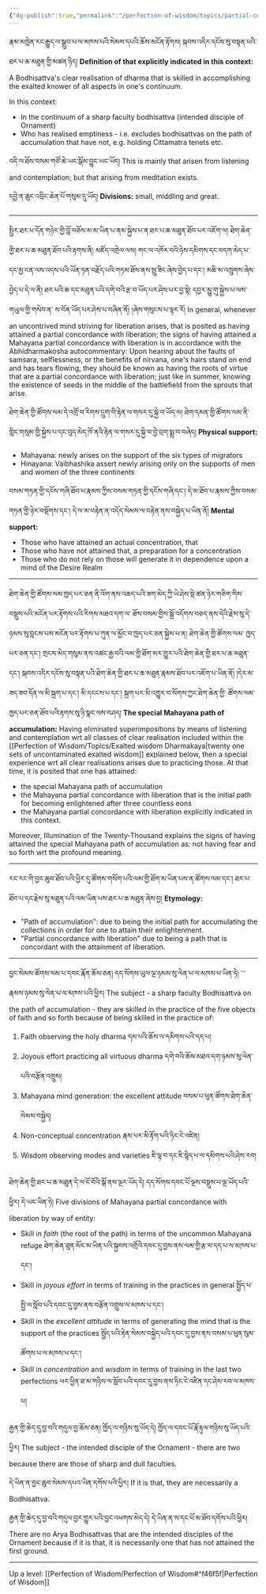 ```yaml
---
{"dg-publish":true,"permalink":"/perfection-of-wisdom/topics/partial-concordance-with-liberation-supported-upon-the-continuum/"}
---
```


རྣམ་མཁྱེན་རང་རྒྱུད་ལ་སྒྲུབ་པ་ལ་མཁས་པའི་སེམས་དཔའི་ཆོས་མངོན་རྟོགས། སྐབས་འདིར་དངོས་སུ་བསྟན་པའི་ཐར་པ་ཆ་མཐུན་གྱི་མཚན་ཉིད།
**Definition of that explicitly indicated in this context:** A Bodhisattva's clear realisation of dharma that is skilled in accomplishing the exalted knower of all aspects in one's continuum.

In this context: 
- In the continuum of a sharp faculty bodhisattva (intended disciple of Ornament)
- Who has realised emptiness - i.e. excludes bodhisattvas on the path of accumulation that have not, e.g. holding Cittamatra tenets etc.

འདི་ལ་ཐོས་བསམ་གཙོ་ཆེ་ཡང་སྒོམ་བྱུང་ཡང་ཡོད།
This is mainly that arisen from listening and contemplation; but that arising from meditation exists.

དབྱེ་ན་ཆུང་འབྲིང་ཆེན་པོ་གསུམ་དུ་ཡོད།
**Divisions:** small, middling and great. 

---
སྤྱིར་ཐར་པ་དོན་གཉེར་གྱི་བློ་བཅོས་མ་མ་ཡིན་པ་ནམ་སྐྱེས་པ་ན་ཐར་པ་ཆ་མཐུན་ཐོབ་པར་འཇོག་ལ། ཐེག་ཆེན་གྱི་ཐར་པ་ཆ་མཐུན་ཐོབ་པའི་རྟགས་ནི། མཛོད་འགྲེལ་ལས།
གང་ལ་འཁོར་བའི་ཉེས་དམིགས་དང་བདག་མེད་པ་དང་མྱ་ངན་ལས་འདས་པའི་ཡོན་ཏན་བརྗོད་པའི་གཏམ་ཐོས་ནས་སྤུ་ཟིང་ཞེས་བྱེད་པ་དང༌། 
མཆི་མ་འཁྲུགས་ཞེས་བྱེད་པ་དེ་ལ་ནི། ཐར་པའི་ཆ་དང་མཐུན་པའི་དགེ་བའི་རྩ་བ་ཡོད་པར་ཤེས་པར་བྱ་སྟེ། དབྱར་མྱུ་གུ་སྐྱེས་པ་ལས་གཡུལ་གྱི་གསེབ་ན་
ས་བོན་ཡོད་པར་ཤེས་པ་བཞིན་ནོ། །ཞེས་གསུངས་པ་ལྟར་རོ།
In general, whenever an uncontrived mind striving for liberation arises, that is posited as having attained a partial concordance with liberation; the signs of having attained a Mahayana partial concordance with liberation is in accordance with the Abhidharmakosha autocommentary:
Upon hearing about the faults of samsara, selflessness, or the benefits of nirvana, one's hairs stand on end and has tears flowing, they should be known as having the roots of virtue that are a partial concordance with liberation; just like in summer, knowing the existence of seeds in the middle of the battlefield from the sprouts that arise.

ཐེག་ཆེན་གྱི་ཚོགས་ལམ་དེ་འགྲོ་བ་རིགས་དྲུག་གི་རྟེན་ལ་གསར་དུ་སྐྱེ་བ་ཡོད་ལ། 
ཐེག་དམན་གྱི་ཚོགས་ལམ་ནི་གླིང་གསུམ་གྱི་སྐྱེས་པ་དང་བུད་མེད་ཁོ་ནའི་རྟེན་ལ་གསར་དུ་སྐྱེ་བ་བྱེ་བྲག་སྨྲ་བ་བཞེད།
**Physical support:**
- Mahayana: newly arises on the support of the six types of migrators
- Hinayana: Vaibhashika assert newly arising only on the supports of men and women of the three continents

བསམ་གཏན་གྱི་དངོས་གཞི་ཐོབ་པ་རྣམས་ཀྱིས་བསམ་གཏན་གྱི་དངོས་གཞི་དང༌། དེ་མ་ཐོབ་པ་རྣམས་ཀྱིས་བསམ་གཏན་གྱི་ཉེར་བསྡོགས་དང༌།
དེ་ལ་མ་བརྟེན་ན་འདོད་སེམས་ལ་བརྟེན་ནས་བསྐྱེད་པ་ཡིན་ནོ།
**Mental support:**
- Those who have attained an actual concentration, that
- Those who have not attained that, a preparation for a concentration
- Those who do not rely on those will generate it in dependence upon a mind of the Desire Realm

---
ཐེག་ཆེན་གྱི་ཚོགས་ལམ་ཁྱད་པར་ཅན་ནི་འོག་ནས་འཆད་པའི་ཟག་མེད་ཀྱི་ཡེ་ཤེས་སྡེ་ཚན་ཉེར་གཅིག་གིས་བསྡུས་པའི་མངོན་པར་རྟོགས་པའི་རིགས་མཐའ་དག་ལ་
ཐོས་བསམ་གྱིས་སྒྲོ་འདོགས་བཅད་ནས་དེའི་རྗེས་སུ་དེ་ཉམས་སུ་བླངས་པས་མངོན་པར་རྟོགས་པ་ཀུན་ལ་མྱོང་བ་ཁྱད་པར་ཅན་སྐྱེས་པ་ན། ཐེག་ཆེན་གྱི་ཚོགས་ལམ་
ཁྱད་པར་ཅན་དང་། གྲངས་མེད་གསུམ་ནས་འཚང་རྒྱ་བའི་ལམ་གྱི་ཐོག་མར་གྱུར་པའི་ཐེག་ཆེན་གྱི་ཐར་པ་ཆ་མཐུན་དང༌། སྐབས་འདིར་དངོས་སུ་བསྟན་པའི་ཐེག་ཆེན་གྱི་ཐར་པ་ཆ་མཐུན་རྣམས་ཐོབ་པར་འཇོག་པ་ཡིན་ནོ། །དེར་མ་ཟད་ཟབ་དོན་ལ་མི་སྐྲག་པ་དང༌། མི་དངངས་པ་དང༌། སྐྲག་པར་མི་འགྱུར་བ་སོགས་ཀྱང་ཐེག་ཆེན་གྱི་
ཚོགས་ལམ་ཁྱད་པར་ཅན་ཐོབ་པའི་རྟགས་སུ་ཉི་སྣང་ལས་བཤད།
**The special Mahayana path of accumulation:**
Having eliminated superimpositions by means of listening and contemplation wrt all classes of clear realisation included within the [[Perfection of Wisdom/Topics/Exalted wisdom Dharmakaya\|twenty one sets of uncontaminated exalted wisdom]] explained below, then a special experience wrt all clear realisations arises due to practicing those. At that time, it is posited that one has attained:
- the special Mahayana path of accumulation
- the Mahayana partial concordance with liberation that is the initial path for becoming enlightened after three countless eons
- the Mahayana partial concordance with liberation explicitly indicated in this context.

Moreover, Illumination of the Twenty-Thousand explains the signs of having attained the special Mahayana path of accumulation as: not having fear and so forth wrt the profound meaning.

---
རང་རང་གི་བྱང་ཆུབ་ཐོབ་པའི་ཕྱིར་དུ་ཚོགས་གསོག་པའི་ལམ་གྱི་ཐོག་མ་ཡིན་པས་ན་ཚོགས་ལམ་དང༌། 
ཐར་པ་ཐོབ་པ་དང་རྗེས་སུ་མཐུན་པའི་ལམ་ཡིན་པས་ཐར་པ་ཆ་མཐུན་ཞེས་བྱ།
**Etymology:**
- "Path of accumulation": due to being the initial path for accumulating the collections in order for one to attain their enlightenment.
- "Partial concordance with liberation" due to being a path that is concordant with the attainment of liberation.

---
བྱང་སེམས་ཚོགས་ལམ་པ་དབང་རྣོན་ཆོས་ཅན། དད་སོགས་ཡུལ་ལྔ་ཉམས་སུ་ལེན་པ་ལ་མཁས་པ་ཡིན་ཏེ། ་་་རྣམས་ཉམས་སུ་ལེན་པ་ལ་མཁས་པའི་ཕྱིར།
The subject - a sharp faculty Bodhisattva on the path of accumulation - they are skilled in the practice of the five objects of faith and so forth because of being skilled in the practice of:
1. Faith observing the holy dharma དམ་པའི་ཆོས་ལ་དམིགས་པའི་དད་པ།
2. Joyous effort practicing all virtuous dharma དགེ་བའི་ཆོས་མཐའ་དག་ཉམས་སུ་ལེན་པའི་བརྩོན་འགྲུས།
3. Mahayana mind generation: the excellent attitude བསམ་པ་ཕུན་ཚོགས་ཐེག་ཆེན་སེམས་བསྐྱེད།
4. Non-conceptual concentration རྣམ་པར་མི་རྟོག་པའི་ཏིང་ངེ་འཛིན།
5. Wisdom observing modes and varieties ཇི་ལྟ་བ་དང་ཇི་སྙེད་པ་ལ་དམིགས་པའི་ཤེས་རབ།

ཐེག་ཆེན་གྱི་ཐར་པ་ཆ་མཐུན་དེ་ལ་ངོ་བོའི་སྒོ་ནས་ལྔར་ཡོད་དེ། དད་སོགས་དབང་པོ་ལྔས་བསྡུས་པ་ལྔ་ཡོད་པའི་ཕྱིར། དེ་ཡང་ཡིན་ཏེ། 
Five divisions of Mahayana partial concordance with liberation by way of entity:
- Skill in *faith* (the root of the path) in terms of the uncommon Mahayana refuge
  ཐེག་ཆེན་ཐུན་མོང་མ་ཡིན་པའི་སྐྱབས་འགྲོའི་དབང་དུ་བྱས་ནས་ལམ་གྱི་རྩ་བ་དད་པ་ལ་མཁས་པ་དང༌།
- Skill in *joyous effort* in terms of training in the practices in general
  སྤྱོད་པ་སྤྱི་ལ་སློབ་པའི་དབང་དུ་བྱས་ནས་བརྩོན་འགྲུས་ལ་མཁས་པ་དང༌།
- Skill in the *excellent attitude* in terms of generating the mind that is the support of the practices
  སྤྱོད་པའི་རྟེན་སེམས་བསྐྱེད་པའི་དབང་དུ་བྱས་ནས་བསམ་པ་ཕུན་སུམ་ཚོགས་པ་ལ་མཁས་པ་དང༌།
- Skill in *concentration* and *wisdom* in terms of training in the last two perfections
  ཕར་ཕྱིན་ཐ་མ་གཉིས་ལ་སློབ་པའི་དབང་དུ་བྱས་ནས་ཏིང་ངེ་འཛིན་དང་ཤེས་རབ་ལ་མཁས་པ།

རྒྱན་གྱི་ཆེད་དུ་བྱ་བའི་གདུལ་བྱ་ཆོས་ཅན། ཁྱོད་ལ་གཉིས་སུ་ཡོད་དེ། ཁྱོད་ལ་དབང་པོ་རྣོ་རྟུལ་གཉིས་སུ་ཡོད་པའི་ཕྱིར།
The subject - the intended disciple of the Ornament - there are two because there are those of sharp and dull faculties.

དེ་ཡིན་ན་བྱང་ཆུབ་སེམས་དཔའ་ཡིན་དགོས་པའི་ཕྱིར།
If it is that, they are necessarily a Bodhisattva.

རྒྱན་གྱི་ཆེད་དུ་བྱ་བའི་གདུལ་བྱར་གྱུར་པའི་བྱང་འཕགས་མེད་དེ། དེ་ཡིན་ན་ས་དང་པོ་མ་ཐོབ་དགོས་པའི་ཕྱིར།
There are no Arya Bodhisattvas that are the intended disciples of the Ornament because if it is that, it is necessarily one that has not attained the first ground.

---
Up a level: [[Perfection of Wisdom/Perfection of Wisdom#^f46f5f\|Perfection of Wisdom]]